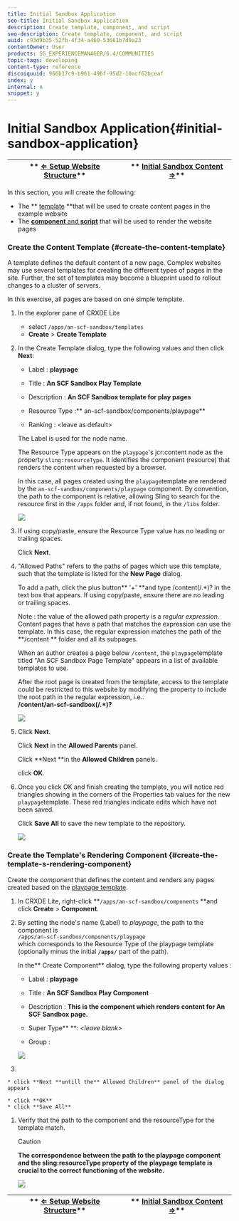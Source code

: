 ```yaml
---
title: Initial Sandbox Application
seo-title: Initial Sandbox Application
description: Create template, component, and script
seo-description: Create template, component, and script
uuid: c93d9b35-52fb-4f34-a460-53661b7d9a23
contentOwner: User
products: SG_EXPERIENCEMANAGER/6.4/COMMUNITIES
topic-tags: developing
content-type: reference
discoiquuid: 966b17c9-b961-496f-95d2-10acf62bceaf
index: y
internal: n
snippet: y
---
```


# Initial Sandbox Application{#initial-sandbox-application}

| ** [⇐ Setup Website Structure](../../communities/using/setup-website.md)** |** [Initial Sandbox Content ⇒](../../communities/using/initial-content.md)** |
|---|---|

In this section, you will create the following:

* The ** [template](#createthepagetemplate) **that will be used to create content pages in the example website
* The [**component** and **script**](#createthetemplatesrenderingcomponent) that will be used to render the website pages

### Create the Content Template {#create-the-content-template}

A template defines the default content of a new page. Complex websites may use several templates for creating the different types of pages in the site. Further, the set of templates may become a blueprint used to rollout changes to a cluster of servers.

In this exercise, all pages are based on one simple template.

1. In the explorer pane of CRXDE Lite

    * select `/apps/an-scf-sandbox/templates` 
    * **Create** &gt; **Create Template**

1. In the Create Template dialog, type the following values and then click **Next**:

    * Label : **playpage**
    * Title : **An SCF Sandbox Play Template**
    * Description : **An SCF Sandbox template for play pages** 
    
    * Resource Type :** an-scf-sandbox/components/playpage**
    * Ranking : &lt;leave as default&gt;

   The Label is used for the node name.

   The Resource Type appears on the `playpage`'s jcr:content node as the property `sling:resourceType`. It identifies the component (resource) that renders the content when requested by a browser.

   In this case, all pages created using the `playpage`template are rendered by the `an-scf-sandbox/components/playpage` component. By convention, the path to the component is relative, allowing Sling to search for the resource first in the `/apps` folder and, if not found, in the `/libs` folder.

   ![](assets/chlimage_1-75.png)

1. If using copy/paste, ensure the Resource Type value has no leading or trailing spaces.

   Click **Next**.

1. "Allowed Paths" refers to the paths of pages which use this template, such that the template is listed for the **New Page** dialog.

   To add a path, click the plus button** '+' **and type /content(/.&#42;)? in the text box that appears. If using copy/paste, ensure there are no leading or trailing spaces.

   Note : the value of the allowed path property is a *regular expression.* Content pages that have a path that matches the expression can use the template. In this case, the regular expression matches the path of the **/content ** folder and all its subpages.

   When an author creates a page below `/content`, the `playpage`template titled "An SCF Sandbox Page Template" appears in a list of available templates to use.

   After the root page is created from the template, access to the template could be restricted to this website by modifying the property to include the root path in the regular expression, i.e..  
   **/content/an-scf-sandbox(/.&#42;)?**

   ![](assets/chlimage_1-76.png)

1. Click **Next**.

   Click **Next** in the **Allowed Parents** panel.

   Click **Next **in the **Allowed Children** panels.

   click **OK**.

1. Once you click OK and finish creating the template, you will notice red triangles showing in the corners of the Properties tab values for the new `playpage`template. These red triangles indicate edits which have not been saved.

   Click **Save All** to save the new template to the repository.

   ![](assets/chlimage_1-77.png)

### Create the Template's Rendering Component {#create-the-template-s-rendering-component}

Create the *component* that defines the content and renders any pages created based on the [playpage template](#createthepagetemplate).

1. In CRXDE Lite, right-click **`/apps/an-scf-sandbox/components` **and click **Create** &gt; **Component**.
1. By setting the node's name (Label) to *playpage*, the path to the component is  
   `/apps/an-scf-sandbox/components/playpage`  
   which corresponds to the Resource Type of the playpage template (optionally minus the initial **`/apps/`** part of the path).

   In the** Create Component** dialog, type the following property values :

    * Label : **playpage**
    * Title : **An SCF Sandbox Play Component**
    * Description : **This is the component which renders content for An SCF Sandbox page.**
    * Super Type** **: *&lt;leave blank&gt;*
    
    * Group :

   ![](assets/chlimage_1-78.png)

1.

    * click **Next **untill the** Allowed Children** panel of the dialog appears
    
    * click **OK**
    * click **Save All**

1. Verify that the path to the component and the resourceType for the template match.

   >[!CAUTION]
   >
   >**The correspondence between the path to the playpage component and the sling:resourceType property of the playpage template is crucial to the correct functioning of the website.**

   ![](assets/chlimage_1-79.png)

| ** [⇐ Setup Website Structure](../../communities/using/setup-website.md)** |** [Initial Sandbox Content ⇒](../../communities/using/initial-content.md)** |
|---|---|

